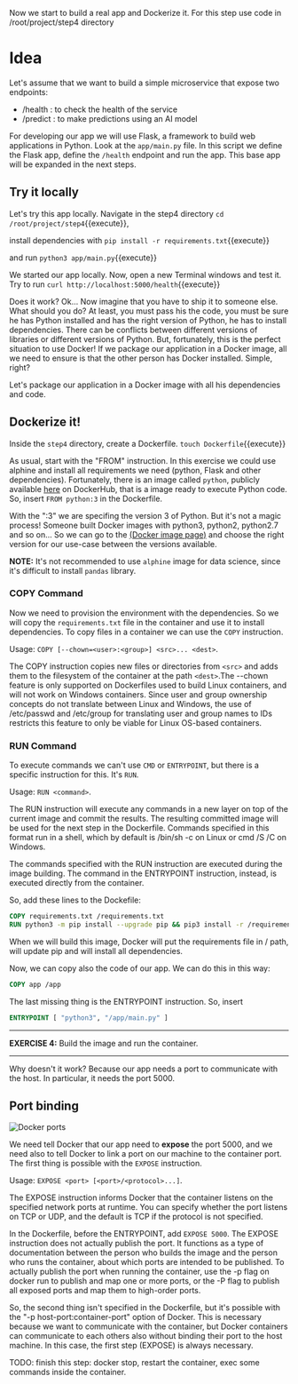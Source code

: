 Now we start to build a real app and Dockerize it. For this step use code in /root/project/step4 directory

# Idea

Let's assume that we want to build a simple microservice that expose two endpoints:
- /health : to check the health of the service
- /predict : to make predictions using an AI model

For developing our app we will use Flask, a framework to build web applications in Python. Look at the `app/main.py` file. In this script we define the Flask app, define the `/health` endpoint and run the app. This base app will be expanded in the next steps.

## Try it locally

Let's try this app locally.
Navigate in the step4 directory `cd /root/project/step4`{{execute}},

install dependencies with `pip install -r requirements.txt`{{execute}}

and run `python3 app/main.py`{{execute}}

We started our app locally. Now, open a new Terminal windows and test it. Try to run `curl http://localhost:5000/health`{{execute}}

Does it work? Ok... Now imagine that you have to ship it to someone else. What should you do? At least, you must pass his the code, you must be sure he has Python installed and has the right version of Python, he has to install dependencies. There can be conflicts between different versions of libraries or different versions of Python. But, fortunately, this is the perfect situation to use Docker! If we package our application in a Docker image, all we need to ensure is that the other person has Docker installed. Simple, right?

Let's package our application in a Docker image with all his dependencies and code.

## Dockerize it!

Inside the `step4` directory, create a Dockerfile. `touch Dockerfile`{{execute}}

As usual, start with the "FROM" instruction. In this exercise we could use alphine and install all requirements we need (python, Flask and other dependencies). Fortunately, there is an image called `python`, publicly available [here](https://hub.docker.com/_/python) on DockerHub, that is a image ready to execute Python code. So, insert `FROM python:3` in the Dockerfile. 

With the ":3" we are specifing the version 3 of Python. But it's not a magic process! Someone built Docker images with python3, python2, python2.7 and so on... So we can go to the [(Docker image page)](https://hub.docker.com/_/python) and choose the right version for our use-case between the versions available.

**NOTE:** It's not recommended to use `alphine` image for data science, since it's difficult to install `pandas` library.

### COPY Command

Now we need to provision the environment with the dependencies. So we will copy the `requirements.txt` file in the container and use it to install dependencies. To copy files in a container we can use the `COPY` instruction.

Usage: `COPY [--chown=<user>:<group>] <src>... <dest>`. 

The COPY instruction copies new files or directories from `<src>` and adds them to the filesystem of the container at the path `<dest>`.The --chown feature is only supported on Dockerfiles used to build Linux containers, and will not work on Windows containers. Since user and group ownership concepts do not translate between Linux and Windows, the use of /etc/passwd and /etc/group for translating user and group names to IDs restricts this feature to only be viable for Linux OS-based containers.

### RUN Command

To execute commands we can't use `CMD` or `ENTRYPOINT`, but there is a specific instruction for this. It's `RUN`. 

Usage: `RUN <command>`.

The RUN instruction will execute any commands in a new layer on top of the current image and commit the results. The resulting committed image will be used for the next step in the Dockerfile. Commands specified in this format run in a shell, which by default is /bin/sh -c on Linux or cmd /S /C on Windows.

The commands specified with the RUN instruction are executed during the image building. The command in the ENTRYPOINT instruction, instead, is executed directly from the container.

So, add these lines to the Dockefile:
```Dockerfile
COPY requirements.txt /requirements.txt
RUN python3 -m pip install --upgrade pip && pip3 install -r /requirements.txt
```

When we will build this image, Docker will put the requirements file in / path, will update pip and will install all dependencies.

Now, we can copy also the code of our app. We can do this in this way: 
```Dockerfile
COPY app /app
```

The last missing thing is the ENTRYPOINT instruction. So, insert 
```Dockerfile
ENTRYPOINT [ "python3", "/app/main.py" ]
```

---

**EXERCISE 4:** Build the image and run the container.

---

Why doesn't it work? Because our app needs a port to communicate with the host. In particular, it needs the port 5000.

## Port binding

![Docker ports](https://raw.githubusercontent.com/dcc-sapienza/katacoda-scenarios/master/docker/part1/images/docker_ports.png)

We need tell Docker that our app need to **expose** the port 5000, and we need also to tell Docker to link a port on our machine to the container port.
The first thing is possible with the `EXPOSE` instruction. 

Usage: `EXPOSE <port> [<port>/<protocol>...]`.

The EXPOSE instruction informs Docker that the container listens on the specified network ports at runtime. You can specify whether the port listens on TCP or UDP, and the default is TCP if the protocol is not specified.

In the Dockerfile, before the ENTRYPOINT, add `EXPOSE 5000`. The EXPOSE instruction does not actually publish the port. It functions as a type of documentation between the person who builds the image and the person who runs the container, about which ports are intended to be published. To actually publish the port when running the container, use the -p flag on docker run to publish and map one or more ports, or the -P flag to publish all exposed ports and map them to high-order ports.

So, the second thing isn't specified in the Dockerfile, but it's possible with the "-p host-port:container-port" option of Docker.
This is necessary because we want to communicate with the container, but Docker containers can communicate to each others also without binding their port to the host machine. In this case, the first step (EXPOSE) is always necessary.

TODO: finish this step: docker stop, restart the container, exec some commands inside the container.

